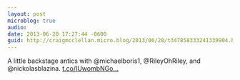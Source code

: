 ```yaml
---
layout: post
microblog: true
audio: 
date: 2013-06-20 17:27:44 -0600
guid: http://craigmcclellan.micro.blog/2013/06/20/t347858333241339904.html
---
```

A little backstage antics with @michaelboris1, @RileyOhRiley, and @nickolasblazina. [t.co/IUwombNGo...](http://t.co/IUwombNGoV)

